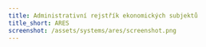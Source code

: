 ```yaml
---
title: Administrativní rejstřík ekonomických subjektů
title_short: ARES
screenshot: /assets/systems/ares/screenshot.png
---
```

